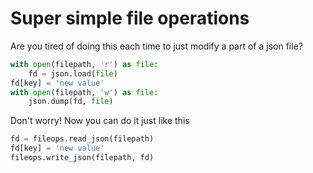 # Super simple file operations

Are you tired of doing this each time to just modify a part of a json file?
```python
with open(filepath, 'r') as file:
    fd = json.load(file)
fd[key] = 'new value'
with open(filepath, 'w') as file:
    json.dump(fd, file)
```
Don't worry! Now you can do it just like this
```python
fd = fileops.read_json(filepath)
fd[key] = 'new value'
fileops.write_json(filepath, fd)
```
